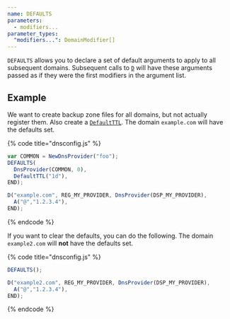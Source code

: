 ```yaml
---
name: DEFAULTS
parameters:
  - modifiers...
parameter_types:
  "modifiers...": DomainModifier[]
---
```


`DEFAULTS` allows you to declare a set of default arguments to apply to all subsequent domains. Subsequent calls to [`D`](D.md) will have these
arguments passed as if they were the first modifiers in the argument list.

## Example

We want to create backup zone files for all domains, but not actually register them. Also create a [`DefaultTTL`](../domain-modifiers/DefaultTTL.md).
The domain `example.com` will have the defaults set.

{% code title="dnsconfig.js" %}
```javascript
var COMMON = NewDnsProvider("foo");
DEFAULTS(
  DnsProvider(COMMON, 0),
  DefaultTTL("1d"),
END);

D("example.com", REG_MY_PROVIDER, DnsProvider(DSP_MY_PROVIDER),
  A("@","1.2.3.4"),
END);
```
{% endcode %}

If you want to clear the defaults, you can do the following.
The domain `example2.com` will **not** have the defaults set.

{% code title="dnsconfig.js" %}
```javascript
DEFAULTS();

D("example2.com", REG_MY_PROVIDER, DnsProvider(DSP_MY_PROVIDER),
  A("@","1.2.3.4"),
END);
```
{% endcode %}

